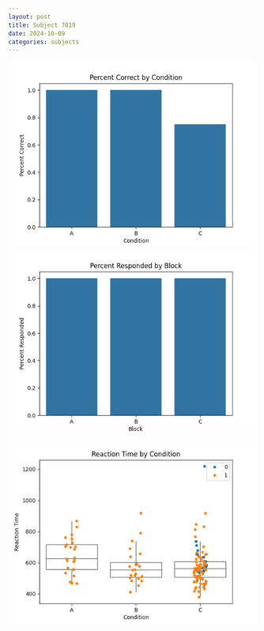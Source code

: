 ```yaml
---
layout: post
title: Subject 7019
date: 2024-10-09
categories: subjects
---
```


![](data/7019/run-6/7019_ATS_percent_correct.png)
![](data/7019/run-6/7019_ATS_percent_responded.png)
![](data/7019/run-6/7019_ATS_rt.png)
